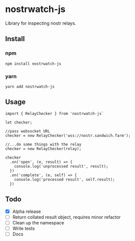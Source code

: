# nostrwatch-js
Library for inspecting nostr relays. 

## Install
### npm
`npm install nostrwatch-js`

### yarn
`yarn add nostrwatch-js`

## Usage

```
import { RelayChecker } from 'nostrwatch-js` 

let checker;

//pass websocket URL 
checker = new RelayChecker('wss://nostr.sandwich.farm');

//...do some things with the relay
checker = new RelayChecker(relay);

checker
  .on('open', (e, result) => {
    console.log('unprocessed result', result);
  })
  .on('complete', (e, self) => {
    console.log('processed result', self.result);
  })
```

## Todo
- [x] Alpha release
- [ ] Return collated result object, requires minor refactor
- [ ] Clean up the namespace  
- [ ] Write tests
- [ ] Docs

